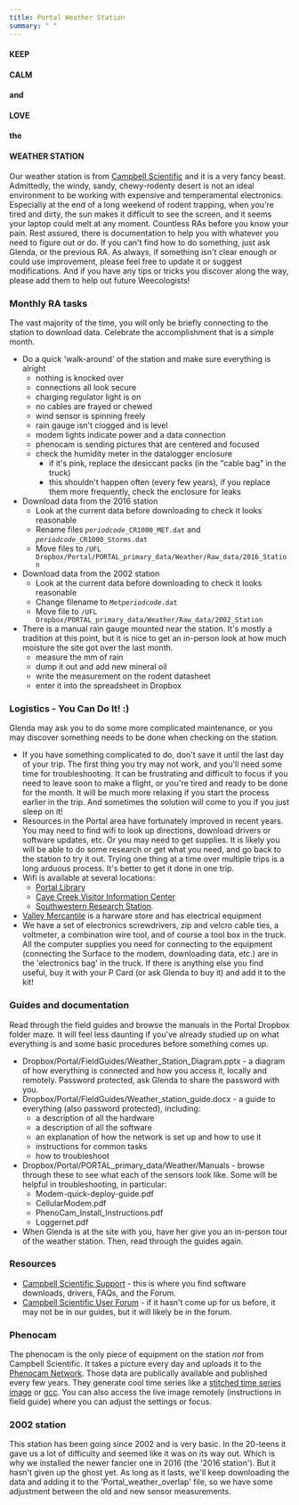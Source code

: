 ```yaml
---
title: Portal Weather Station
summary: " "
---
```



#### KEEP
#### CALM
#### and
#### LOVE
#### the
#### WEATHER STATION

Our weather station is from [Campbell Scientific](http://www.campbellsci.com/) and it is a very fancy beast. Admittedly, the windy, sandy, chewy-rodenty desert is not an ideal environment to be working with expensive and temperamental electronics. Especially at the end of a long weekend of rodent trapping, when you're tired and dirty, the sun makes it difficult to see the screen, and it seems your laptop could melt at any moment. Countless RAs before you know your pain. Rest assured, there is documentation to help you with whatever you need to figure out or do. If you can't find how to do something, just ask Glenda, or the previous RA. As always, if something isn't clear enough or could use improvement, please feel free to update it or suggest modifications. And if you have any tips or tricks you discover along the way, please add them to help out future Weecologists!

### Monthly RA tasks

The vast majority of the time, you will only be briefly connecting to the station to download data. Celebrate the accomplishment that is a simple month.

* Do a quick 'walk-around' of the station and make sure everything is alright
  - nothing is knocked over
  - connections all look secure
  - charging regulator light is on
  - no cables are frayed or chewed
  - wind sensor is spinning freely
  - rain gauge isn't clogged and is level
  - modem lights indicate power and a data connection
  - phenocam is sending pictures that are centered and focused
  - check the humidity meter in the datalogger enclosure
      - if it's pink, replace the desiccant packs (in the "cable bag" in the truck)
      - this shouldn't happen often (every few years), if you replace them more frequently, check the enclosure for leaks
* Download data from the 2016 station
  - Look at the current data before downloading to check it looks reasonable
  - Rename files *`periodcode`*`_CR1000_MET.dat` and *`periodcode`*`_CR1000_Storms.dat`
  - Move files to `/UFL Dropbox/Portal/PORTAL_primary_data/Weather/Raw_data/2016_Station`
* Download data from the 2002 station
  - Look at the current data before downloading to check it looks reasonable
  - Change filename to `Met`*`periodcode`*`.dat`
  - Move file to `/UFL Dropbox/PORTAL_primary_data/Weather/Raw_data/2002_Station`
* There is a manual rain gauge mounted near the station. It's mostly a tradition at this point, but it is nice to get an in-person look at how much moisture the site got over the last month.
  - measure the mm of rain
  - dump it out and add new mineral oil
  - write the measurement on the rodent datasheet
  - enter it into the spreadsheet in Dropbox

### Logistics - You Can Do It! :) 

Glenda may ask you to do some more complicated maintenance, or you may discover something needs to be done when checking on the station. 

* If you have something complicated to do, don't save it until the last day of your trip. The first thing you try may not work, and you'll need some time for troubleshooting. It can be frustrating and difficult to focus if you need to leave soon to make a flight, or you're tired and ready to be done for the month. It will be much more relaxing if you start the process earlier in the trip. And sometimes the solution will come to you if you just sleep on it!
* Resources in the Portal area have fortunately improved in recent years. You may need to find wifi to look up directions, download drivers or software updates, etc. Or you may need to get supplies. It is likely you will be able to do some research or get what you need, and go back to the station to try it out. Trying one thing at a time over multiple trips is a long arduous process. It's better to get it done in one trip.
* Wifi is available at several locations:
  - [Portal Library](https://cochiselibrary.org/client/en_US/portal)
  - [Cave Creek Visitor Information Center](https://www.fs.usda.gov/recarea/coronado/recarea/?recid=84324)
  - [Southwestern Research Station](https://www.amnh.org/research/southwestern-research-station).
* [Valley Mercantile](http://www.thevalleymercantile.com/) is a harware store and has electrical equipment
* We have a set of electronics screwdrivers, zip and velcro cable ties, a voltmeter, a combination wire tool, and of course a tool box in the truck. All the computer supplies you need for connecting to the equipment (connecting the Surface to the modem, downloading data, etc.) are in the 'electronics bag' in the truck. If there is anything else you find useful, buy it with your P Card (or ask Glenda to buy it) and add it to the kit!

### Guides and documentation

Read through the field guides and browse the manuals in the Portal Dropbox folder maze. It will feel less daunting if you've already studied up on what everything is and some basic procedures before something comes up.

* Dropbox/Portal/FieldGuides/Weather_Station_Diagram.pptx - a diagram of how everything is connected and how you access it, locally and remotely. Password protected, ask Glenda to share the password with you.
* Dropbox/Portal/FieldGuides/Weather_station_guide.docx - a guide to everything (also password protected), including:
  - a description of all the hardware
  - a description of all the software
  - an explanation of how the network is set up and how to use it
  - instructions for common tasks
  - how to troubleshoot
* Dropbox/Portal/PORTAL_primary_data/Weather/Manuals - browse through these to see what each of the sensors look like. Some will be helpful in troubleshooting, in particular:
  - Modem-quick-deploy-guide.pdf
  - CellularModem.pdf
  - PhenoCam_Install_Instructions.pdf
  - Loggernet.pdf
* When Glenda is at the site with you, have her give you an in-person tour of the weather station. Then, read through the guides again.

### Resources 

* [Campbell Scientific Support](https://www.campbellsci.in/support) - this is where you find software downloads, drivers, FAQs, and the Forum.
* [Campbell Scientific User Forum](https://www.campbellsci.com/forum) - if it hasn't come up for us before, it may not be in our guides, but it will likely be in the forum.

### Phenocam

The phenocam is the only piece of equipment on the station *not* from Campbell Scientific. It takes a picture every day and uploads it to the [Phenocam Network](https://phenocam.nau.edu/webcam/sites/portal/). Those data are publically available and published every few years. They generate cool time series like a [stitched time series image](https://phenocam.nau.edu/webcam/browse/portal/2017/) or [gcc](https://phenocam.nau.edu/webcam/roi/portal/SH_1000/). You can also access the live image remotely (instructions in field guide) where you can adjust the settings or focus. 

### 2002 station

This station has been going since 2002 and is very basic. In the 20-teens it gave us a lot of difficulty and seemed like it was on its way out. Which is why we installed the newer fancier one in 2016 (the '2016 station'). But it hasn't given up the ghost yet. As long as it lasts, we'll keep downloading the data and adding it to the 'Portal_weather_overlap' file, so we have some adjustment between the old and new sensor measurements.
